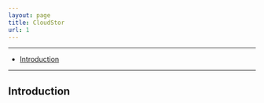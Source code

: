 ```yaml
---
layout: page
title: CloudStor
url: 1
---
```


---

- [Introduction](#introduction)

---

## Introduction
